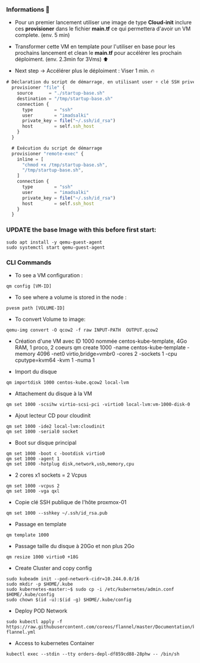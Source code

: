 ### Informations 📎

- Pour un premier lancement utiliser une image de type **Cloud-init** inclure ces **provisioner** dans le fichier **main.tf** ce qui permettera d'avoir un VM complete. (env. 5 min)

- Transformer cette VM en template pour l'utiliser en base pour les prochains lancement et clean le **main.tf** pour accélérer les prochain déploiment. (env. 2.3min for 3Vms) ⬆️

- Next step -> Accélérer plus le déploiment : Viser 1 min. 🔥

```javascript
# Déclaration du script de démarrage, en utilisant user + clé SSH privée
  provisioner "file" {
    source      = "./startup-base.sh"
    destination = "/tmp/startup-base.sh"
    connection {
      type        = "ssh"
      user        = "imadsalki"
      private_key = file("~/.ssh/id_rsa")
      host        = self.ssh_host
    }
  }

  # Exécution du script de démarrage
  provisioner "remote-exec" {
    inline = [
      "chmod +x /tmp/startup-base.sh",
      "/tmp/startup-base.sh",
    ]
    connection {
      type        = "ssh"
      user        = "imadsalki"
      private_key = file("~/.ssh/id_rsa")
      host        = self.ssh_host
    }
  }
```

### UPDATE the base Image with this before first start:

```shell
sudo apt install -y qemu-guest-agent
sudo systemctl start qemu-guest-agent
```

### CLI Commands

- To see a VM configuration :

```
qm config [VM-ID]
```

- To see where a volume is stored in the node :

```
pvesm path [VOLUME-ID]
```

- To convert Volume to image:

```
qemu-img convert -O qcow2 -f raw INPUT-PATH  OUTPUT.qcow2
```

- Création d'une VM avec ID 1000 nommée centos-kube-template, 4Go RAM, 1 proco, 2 coeurs
  qm create 1000 -name centos-kube-template -memory 4096 -net0 virtio,bridge=vmbr0 -cores 2 -sockets 1 -cpu cputype=kvm64 -kvm 1 -numa 1

- Import du disque

```
qm importdisk 1000 centos-kube.qcow2 local-lvm
```

- Attachement du disque à la VM

```
qm set 1000 -scsihw virtio-scsi-pci -virtio0 local-lvm:vm-1000-disk-0
```

- Ajout lecteur CD pour cloudinit

```
qm set 1000 -ide2 local-lvm:cloudinit
qm set 1000 -serial0 socket
```

- Boot sur disque principal

```
qm set 1000 -boot c -bootdisk virtio0
qm set 1000 -agent 1
qm set 1000 -hotplug disk,network,usb,memory,cpu
```

- 2 cores x1 sockets = 2 Vcpus

```
qm set 1000 -vcpus 2
qm set 1000 -vga qxl
```

- Copie clé SSH publique de l'hôte proxmox-01

```
qm set 1000 --sshkey ~/.ssh/id_rsa.pub
```

- Passage en template

```
qm template 1000
```

- Passage taille du disque à 20Go et non plus 2Go

```
qm resize 1000 virtio0 +18G
```

- Create Cluster and copy config

```
sudo kubeadm init --pod-network-cidr=10.244.0.0/16
sudo mkdir -p $HOME/.kube
sudo kubernetes-master:~$ sudo cp -i /etc/kubernetes/admin.conf $HOME/.kube/config
sudo chown $(id -u):$(id -g) $HOME/.kube/config
```

- Deploy POD Network

```
sudo kubectl apply -f https://raw.githubusercontent.com/coreos/flannel/master/Documentation/kube-flannel.yml
```

- Access to kubernetes Container

```
kubectl exec --stdin --tty orders-depl-df859cd88-28phw -- /bin/sh
```

